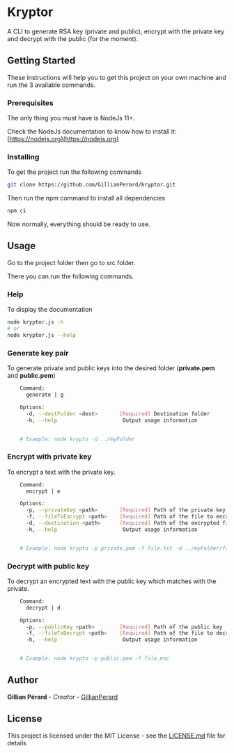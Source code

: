 # Kryptor

A CLI to generate RSA key (private and public), encrypt with the private key and decrypt with the public (for the moment).

## Getting Started

These instructions will help you to get this project on your own machine and run the 3 available commands.

### Prerequisites

The only thing you must have is NodeJs 11+.

Check the NodeJs documentation to know how to install it: [https://nodejs.org](https://nodejs.org)

### Installing

To get the project run the following commands

```sh
git clone https://github.com/GillianPerard/kryptor.git
```

Then run the npm command to install all dependencies

```sh
npm ci
```

Now normally, everything should be ready to use.


## Usage

Go to the project folder then go to src folder.

There you can run the following commands.

### Help

To display the documentation

```sh
node kryptor.js -h
# or
node kryptor.js --help
```

### Generate key pair

To generate private and public keys into the desired folder (**private.pem** and **public.pem**)

```sh
    Command:
      generate | g

    Options:
      -d, --destFolder <dest>       [Required] Destination folder
      -h, --help                     Output usage information


    # Example: node krypto -d ../myFolder
```

### Encrypt **with private key**

To encrypt a text with the private key.

```sh
    Command:
      encrypt | e

    Options:
      -p, --privateKey <path>       [Required] Path of the private key
      -f, --fileToEncrypt <path>    [Required] Path of the file to encrypt
      -d, --destination <path>      [Required] Path of the encrypted file
      -h, --help                     Output usage information


    # Example: node krypto -p private.pem -f file.txt -d ../myFolder/file.enc
```

### Decrypt **with public key**

To decrypt an encrypted text with the public key which matches with the private.

```sh
    Command:
      decrypt | d

    Options:
      -p, --publicKey <path>        [Required] Path of the public key
      -f, --fileToDecrypt <path>    [Required] Path of the file to decrypt
      -h, --help                     Output usage information


    # Example: node krypto -p public.pem -f file.enc
```

## Author

**Gillian Pérard** - *Creator* - [GillianPerard](https://github.com/GillianPerard)

## License

This project is licensed under the MIT License - see the [LICENSE.md](LICENSE.md) file for details